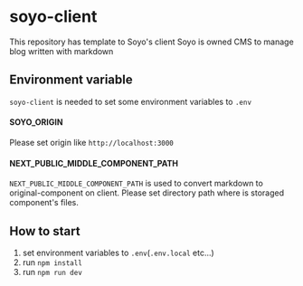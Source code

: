 # soyo-client
This repository has template to Soyo's client
Soyo is owned CMS to manage blog written with markdown

## Environment variable
`soyo-client` is needed to set some environment variables to `.env`

#### SOYO_ORIGIN
Please set origin like `http://localhost:3000`

#### NEXT_PUBLIC_MIDDLE_COMPONENT_PATH
`NEXT_PUBLIC_MIDDLE_COMPONENT_PATH` is used to convert markdown to original-component on client.
Please set directory path where is storaged component's files.

## How to start
1. set environment variables to `.env`(`.env.local` etc...)
2. run `npm install`
3. run `npm run dev`
